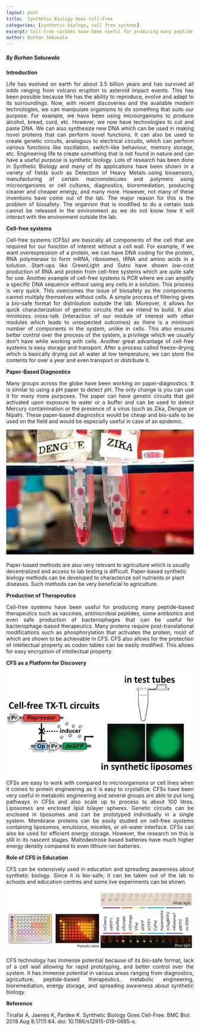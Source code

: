 ```yaml
---
layout: post
title:  Synthetic Biology Goes Cell-Free 
categories: [synthetic biology, cell free systems]
excerpt: Cell-free systems have been useful for producing many peptide-based therapeutics such as vaccines, antimicrobial peptides, some antibiotics and even safe production of bacteriophages that can be useful for bacteriophage-based therapeutics.
author: Burhan Sabuwala
---
```

##### By Burhan Sabuwala 


<b> Introduction </b>

<div style="text-align: justify"> 
Life has evolved on earth for about 3.5 billion years and has survived all odds ranging from volcano eruption to asteroid impact events. This has been possible because life has the ability to reproduce, evolve and adapt to its surroundings. Now, with recent discoveries and the available modern technologies, we can manipulate organisms to do something that suits our purpose. For example, we have been using microorganisms to produce alcohol, bread, curd, etc. However, we now have technologies to cut and paste DNA. We can also synthesize new DNA which can be used in making novel proteins that can perform novel functions. It can also be used to create genetic circuits, analogous to electrical circuits, which can perform various functions like oscillation, switch-like behaviour, memory storage, etc. Engineering life to create something that is not found in nature and can have a useful purpose is synthetic biology.
Lots of research has been done in Synthetic Biology and many of its applications have been shown in a variety of fields such as Detection of Heavy Metals using biosensors, manufacturing of certain macromolecules and polymers using microorganisms or cell cultures, diagnostics, bioremediation, producing cleaner and cheaper energy, and many more. However, not many of these inventions have come out of the lab. The major reason for this is the problem of biosafety. The organism that is modified to do a certain task cannot be released in the environment as we do not know how it will interact with the environment outside the lab.
</div>

<b> Cell-free systems </b> 

<div style="text-align: justify"> 
Cell-free systems (CFSs) are basically all components of the cell that are required for our function of interest without a cell wall. For example, if we want overexpression of a protein, we can have DNA coding for the protein, RNA polymerase to form mRNA, ribosomes, tRNA and amino acids in a solution. Start-ups like GreenLight and Sutro have shown low-cost production of RNA and protein from cell-free systems which are quite safe for use. Another example of cell-free systems is PCR where we can amplify a specific DNA sequence without using any cells in a solution. This process is very quick.
This overcomes the issue of biosafety as the components cannot multiply themselves without cells. A simple process of filtering gives a bio-safe format for distribution outside the lab. Moreover, it allows for quick characterization of genetic circuits that we intend to build. It also minimizes cross-talk (interaction of our module of interest with other modules which leads to unexpected outcomes) as there is a minimum number of components in the system, unlike in cells. This also ensures better control over the process of the system, a privilege which we usually don't have while working with cells.
Another great advantage of cell-free systems is easy storage and transport. After a process called freeze-drying which is basically drying out all water at low temperature, we can store the contents for over a year and even transport or distribute it.
</div>

<b> Paper-Based Diagnostics </b>

<div style="text-align: justify"> 
Many groups across the globe have been working on paper-diagnostics. It is similar to using a pH paper to detect pH. The only change is you can use it for many more purposes. The paper can have genetic circuits that get activated upon exposure to water or a buffer and can be used to detect Mercury contamination or the presence of a virus (such as Zika, Dengue or Nipah). These paper-based diagnostics would be cheap and bio-safe to be used on the field and would be especially useful in case of an epidemic.
</div>

![](../images/SyntheticBiologyGoesCellFree/Fig1.png)

Paper-based methods are also very relevant to agriculture which is usually decentralized and access to lab testing is difficult. Paper-based synthetic biology methods can be developed to characterize soil nutrients or plant diseases. Such methods can be very beneficial to agriculture.

<b> Production of Therapeutics </b>

<div style="text-align: justify"> 
Cell-free systems have been useful for producing many peptide-based therapeutics such as vaccines, antimicrobial peptides, some antibiotics and even safe production of bacteriophages that can be useful for bacteriophage-based therapeutics. Many proteins require post-translational modifications such as phosphorylation that activates the protein, most of which are shown to be achievable in CFS.
CFS also allows for the protection of intellectual property as codon tables can be easily modified. This allows for easy encryption of intellectual property.
</div>
  
<b> CFS as a Platform for Discovery </b> 

![](../images/SyntheticBiologyGoesCellFree/Fig2.png)

<div style="text-align: justify"> 
CFSs are easy to work with compared to microorganisms or cell lines when it comes to protein engineering as it is easy to crystallize. CFSs have been very useful in metabolic engineering and several groups are able to put long pathways in CFSs and also scale up to process to about 100 litres. Liposomes are enclosed lipid bilayer spheres. Genetic circuits can be enclosed in liposomes and can be prototyped individually in a single system. Membrane proteins can be easily studied on cell-free systems containing liposomes, emulsions, micelles, or oil-water interface.
CFSs can also be used for efficient energy storage. However, the research on this is still in its nascent stages. Maltodextrose based batteries have much higher energy density compared to even lithium-ion batteries.
</div>

<b> Role of CFS in Education </b>

<div style="text-align: justify"> 
CFS can be extensively used in education and spreading awareness about synthetic biology. Since it is bio-safe, it can be taken out of the lab to schools and education centres and some live experiments can be shown.

![](../images/SyntheticBiologyGoesCellFree/Fig3.png)

CFS technology has immense potential because of its bio-safe format, lack of a cell wall allowing for rapid prototyping, and better control over the system. It has immense potential in various areas ranging from diagnostics, agriculture, peptide-based therapeutics, metabolic engineering, bioremediation, energy storage, and spreading awareness about synthetic biology.
</div>

<b> Reference </b>

Tinafar A, Jaenes K, Pardee K. Synthetic Biology Goes Cell-Free. BMC Biol. 2019 Aug 8;17(1):64. doi: 10.1186/s12915-019-0685-x.
